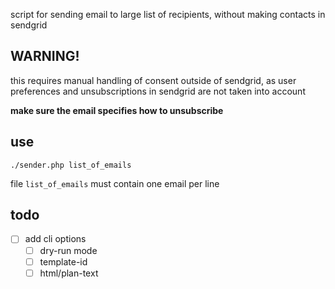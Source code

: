 script for sending email to large list of recipients, without making contacts in sendgrid

## WARNING!

this requires manual handling of consent outside of sendgrid,
as user preferences and unsubscriptions in sendgrid are not taken into account

**make sure the email specifies how to unsubscribe**

## use

`./sender.php list_of_emails`

file `list_of_emails` must contain one email per line

## todo

- [ ] add cli options
  - [ ] dry-run mode
  - [ ] template-id
  - [ ] html/plan-text
